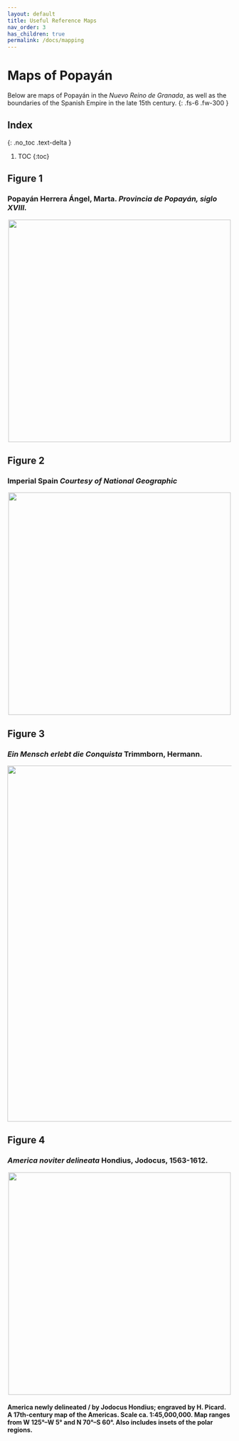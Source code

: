 ```yaml
---
layout: default
title: Useful Reference Maps
nav_order: 3
has_children: true
permalink: /docs/mapping
---
```


# **Maps of Popayán**

Below are maps of Popayán in the _Nuevo Reino de Granada_, as well as the boundaries of the Spanish Empire in the late 15th century.
{: .fs-6 .fw-300 }
## Index
{: .no_toc .text-delta }

1. TOC
{:toc}

## Figure 1
### Popayán Herrera Ángel, Marta. _Provincia de Popayán, siglo XVIII._
<img src="/juandelvalle/assets/images/Map.jpg" style="display:block;margin-left:auto;margin-right:auto;height:500px">

## Figure 2
### Imperial Spain _Courtesy of National Geographic_
<img src="/juandelvalle/assets/images/MapofImpSpain.png" style="display:block;margin-left:auto;margin-right:auto;height:500px">

## Figure 3
### _Ein Mensch erlebt die Conquista_ Trimmborn, Hermann.
<img src="/juandelvalle/assets/images/ExplorerMap.png" style="display:block;margin-left:auto;margin-right:auto;height:800px">

## Figure 4
### _America noviter delineata_ Hondius, Jodocus, 1563-1612.
<img src="/juandelvalle/assets/images/Americas16th.png" style="display:block;margin-left:auto;margin-right:auto;height:500px">

#### America newly delineated / by Jodocus Hondius; engraved by H. Picard. A 17th-century map of the Americas. Scale ca. 1:45,000,000. Map ranges from W 125°–W 5° and N 70°–S 60°. Also includes insets of the polar regions.
